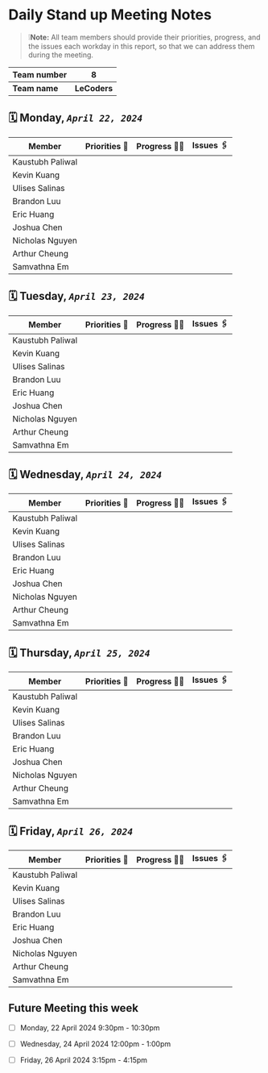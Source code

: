# Daily Stand up Meeting Notes

> ❕**Note:** All team members should provide their priorities, progress, and the issues each workday in this report, so that we can address them during the meeting.

| Team number  | 8         |
|--------------|-----------|
| **Team name**   | **LeCoders** |


## 🗓️ Monday, _```April 22, 2024```_

| Member            | Priorities  📝   | Progress 💪🏻   | Issues 🖇️ |
|-----------------|------------------|----------------|------------|
| Kaustubh Paliwal |      |      |       |
| Kevin Kuang | | | |
| Ulises Salinas | | | |
| Brandon Luu | | | |
| Eric Huang | | | |
| Joshua Chen | | | |
| Nicholas Nguyen | | | |
| Arthur Cheung | | | |
| Samvathna Em | | | |

## 🗓️ Tuesday, _```April 23, 2024```_

| Member            | Priorities  📝   | Progress 💪🏻   | Issues 🖇️ |
|-----------------|------------------|----------------|------------|
| Kaustubh Paliwal |      |      |       |
| Kevin Kuang | | | |
| Ulises Salinas | | | |
| Brandon Luu | | | |
| Eric Huang | | | |
| Joshua Chen | | | |
| Nicholas Nguyen | | | |
| Arthur Cheung | | | |
| Samvathna Em | | | |


## 🗓️ Wednesday, _```April 24, 2024```_

| Member            | Priorities  📝   | Progress 💪🏻   | Issues 🖇️ |
|-----------------|------------------|----------------|------------|
| Kaustubh Paliwal |      |      |       |
| Kevin Kuang | | | |
| Ulises Salinas | | | |
| Brandon Luu | | | |
| Eric Huang | | | |
| Joshua Chen | | | |
| Nicholas Nguyen | | | |
| Arthur Cheung | | | |
| Samvathna Em | | | |


## 🗓️ Thursday, _```April 25, 2024```_

| Member            | Priorities  📝   | Progress 💪🏻   | Issues 🖇️ |
|-----------------|------------------|----------------|------------|
| Kaustubh Paliwal |      |      |       |
| Kevin Kuang | | | |
| Ulises Salinas | | | |
| Brandon Luu | | | |
| Eric Huang | | | |
| Joshua Chen | | | |
| Nicholas Nguyen | | | |
| Arthur Cheung | | | |
| Samvathna Em | | | |

## 🗓️ Friday, _```April 26, 2024```_

| Member            | Priorities  📝   | Progress 💪🏻   | Issues 🖇️ |
|-----------------|------------------|----------------|------------|
| Kaustubh Paliwal |      |      |       |
| Kevin Kuang | | | |
| Ulises Salinas | | | |
| Brandon Luu | | | |
| Eric Huang | | | |
| Joshua Chen | | | |
| Nicholas Nguyen | | | |
| Arthur Cheung | | | |
| Samvathna Em | | | |


## Future Meeting this week
- [ ] Monday, 22 April 2024 9:30pm - 10:30pm
- [ ] Wednesday, 24 April 2024 12:00pm - 1:00pm
- [ ] Friday, 26 April 2024 3:15pm - 4:15pm







